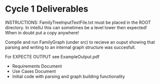 # Cycle 1 Deliverables
INSTRUCTIONS: FamilyTreeInputTextFile.txt must be placed in the ROOT directory.
In intelliJ this can sometimes be a level lower then expected! When in doubt put
a copy anywhere!

Compile and run FamilyGraph (under src)
to recieve an ouput showing that parsing and writing to 
an internal graph structure was succesfull. 

For EXPECTE OUTPUT see ExampleOutput.pdf


- Requirements Document
- Use Cases Document
- Initial code with parsing and graph building functionality
